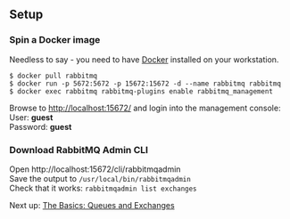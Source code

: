 ## Setup

### Spin a Docker image

Needless to say - you need to have [Docker](https://www.docker.com/products/overview) installed on your workstation.

```
$ docker pull rabbitmq
$ docker run -p 5672:5672 -p 15672:15672 -d --name rabbitmq rabbitmq
$ docker exec rabbitmq rabbitmq-plugins enable rabbitmq_management
```

Browse to [http://localhost:15672/](http://localhost:15672) and login into the management console:  
User: **guest**  
Password: **guest**

### Download RabbitMQ Admin CLI

Open http://localhost:15672/cli/rabbitmqadmin  
Save the output to `/usr/local/bin/rabbitmqadmin`  
Check that it works: `rabbitmqadmin list exchanges` 

Next up: [The Basics: Queues and Exchanges](basics.md)
